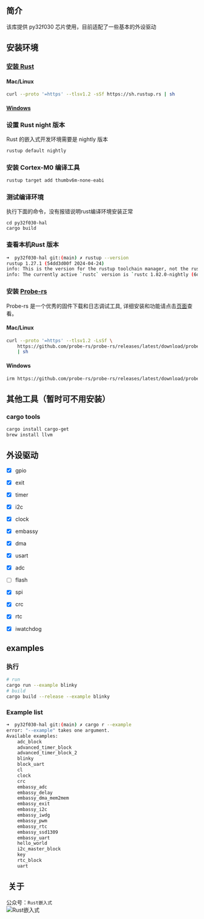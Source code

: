 
## 简介
该库提供 py32f030 芯片使用，目前适配了一些基本的外设驱动

## 安装环境
### [安装 Rust](https://www.rust-lang.org/tools/install)
#### Mac/Linux
```bash
curl --proto '=https' --tlsv1.2 -sSf https://sh.rustup.rs | sh
```
#### [Windows](https://static.rust-lang.org/rustup/dist/i686-pc-windows-gnu/rustup-init.exe)

### 设置 Rust night 版本
Rust 的嵌入式开发环境需要是 nightly 版本
```bash
rustup default nightly
```
### 安装 Cortex-M0 编译工具
```bash
rustup target add thumbv6m-none-eabi
```

### 测试编译环境
执行下面的命令，没有报错说明rust编译环境安装正常
```
cd py32f030-hal
cargo build
```

### 查看本机Rust 版本
```bash
➜  py32f030-hal git:(main) ✗ rustup --version                    
rustup 1.27.1 (54dd3d00f 2024-04-24)
info: This is the version for the rustup toolchain manager, not the rustc compiler.
info: The currently active `rustc` version is `rustc 1.82.0-nightly (6de928dce 2024-08-18)`
```

### 安装 [Probe-rs](https://probe.rs/docs/getting-started/installation/#homebrew)
Probe-rs 是一个优秀的固件下载和日志调试工具, 详细安装和功能请点击[页面](https://probe.rs/docs/getting-started/installation/#using-install-scripts)查看。
#### Mac/Linux
```bash
curl --proto '=https' --tlsv1.2 -LsSf \
    https://github.com/probe-rs/probe-rs/releases/latest/download/probe-rs-tools-installer.sh \
    | sh
```
#### Windows
```bash
irm https://github.com/probe-rs/probe-rs/releases/latest/download/probe-rs-tools-installer.ps1 | iex
```

## 其他工具（暂时可不用安装）
### cargo tools
```bash
cargo install cargo-get
brew install llvm
```

## 外设驱动

- [x] gpio
- [x] exit
- [x] timer
- [x] i2c
- [x] clock
- [x] embassy
- [x] dma
- [x] usart
- [x] adc
- [ ] flash
- [x] spi
- [x] crc
- [x] rtc
- [x] iwatchdog


## examples

### 执行
```bash
# run
cargo run --example blinky
# build
cargo build --release --example blinky 
```

### Example list
```bash
➜  py32f030-hal git:(main) ✗ cargo r --example 
error: "--example" takes one argument.
Available examples:
    adc_block
    advanced_timer_block
    advanced_timer_block_2
    blinky
    block_uart
    cl
    clock
    crc
    embassy_adc
    embassy_delay
    embassy_dma_mem2mem
    embassy_exit
    embassy_i2c
    embassy_iwdg
    embassy_pwm
    embassy_rtc
    embassy_ssd1309
    embassy_uart
    hello_world
    i2c_master_block
    key
    rtc_block
    uart
``` 


##  关于
公众号：`Rust嵌入式`
<img src="https://s.imgkb.xyz/i/abcdocker/2024/07/20/669bac54b9156.jpg" alt="Rust嵌入式" style="display: block; margin: 0 auto;">
